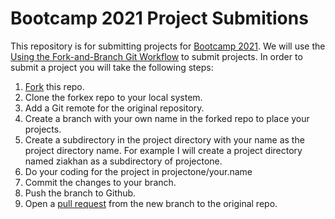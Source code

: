 # Bootcamp 2021 Project Submitions 

This repository is for submitting projects for [Bootcamp 2021](https://panacloud.github.io/bootcamp-2021/). We will use the [Using the Fork-and-Branch Git Workflow](https://blog.scottlowe.org/2015/01/27/using-fork-branch-git-workflow/) to submit projects. In order to submit a project you will take the following steps:


1. [Fork](https://docs.github.com/en/get-started/quickstart/fork-a-repo) this repo.
2. Clone the forkex repo to your local system.
3. Add a Git remote for the original repository.
4. Create a branch with your own name in the forked repo to place your projects.
5. Create a subdirectory in the project directory with your name as the project directory name. For example I will create a project directory named ziakhan as a subdirectory of projectone.
6. Do your coding for the project in projectone/your.name
7. Commit the changes to your branch.
8. Push the branch to Github.
9. Open a [pull request](https://docs.github.com/en/github/collaborating-with-pull-requests/proposing-changes-to-your-work-with-pull-requests/about-pull-requests) from the new branch to the original repo.
